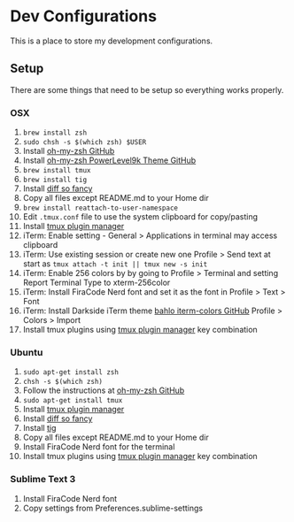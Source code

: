 # Dev Configurations
This is a place to store my development configurations.

## Setup
There are some things that need to be setup so everything works properly.

### OSX
1. `brew install zsh`
2. `sudo chsh -s $(which zsh) $USER`
3. Install [oh-my-zsh GitHub](https://github.com/robbyrussell/oh-my-zsh)
4. Install [oh-my-zsh PowerLevel9k Theme GitHub](https://github.com/bhilburn/powerlevel9k)
5. `brew install tmux`
6. `brew install tig`
7. Install [diff so fancy](https://github.com/so-fancy/diff-so-fancy)
8. Copy all files except README.md to your Home dir
9. `brew install reattach-to-user-namespace`
10. Edit `.tmux.conf` file to use the system clipboard for copy/pasting
11. Install [tmux plugin manager](https://github.com/tmux-plugins/tpm)
12. iTerm: Enable setting - General > Applications in terminal may access clipboard
13. iTerm: Use existing session or create new one Profile > Send text at start as `tmux attach -t init || tmux new -s init`
14. iTerm: Enable 256 colors by by going to Profile > Terminal and setting Report Terminal Type to xterm-256color
15. iTerm: Install FiraCode Nerd font and set it as the font in Profile > Text > Font
16. iTerm: Install Darkside iTerm theme [bahlo iterm-colors GitHub](https://github.com/bahlo/iterm-colors) Profile > Colors > Import
17. Install tmux plugins using [tmux plugin manager](https://github.com/tmux-plugins/tpm) key combination

### Ubuntu
1. `sudo apt-get install zsh`
2. `chsh -s $(which zsh)`
3. Follow the instructions at [oh-my-zsh GitHub](https://github.com/robbyrussell/oh-my-zsh)
4. `sudo apt-get install tmux`
5. Install [tmux plugin manager](https://github.com/tmux-plugins/tpm)
6. Install [diff so fancy](https://github.com/so-fancy/diff-so-fancy)
7. Install [tig](https://jonas.github.io/tig/INSTALL.html)
8. Copy all files except README.md to your Home dir
9. Install FiraCode Nerd font for the terminal
10. Install tmux plugins using [tmux plugin manager](https://github.com/tmux-plugins/tpm) key combination

### Sublime Text 3
1. Install FiraCode Nerd font
2. Copy settings from Preferences.sublime-settings
